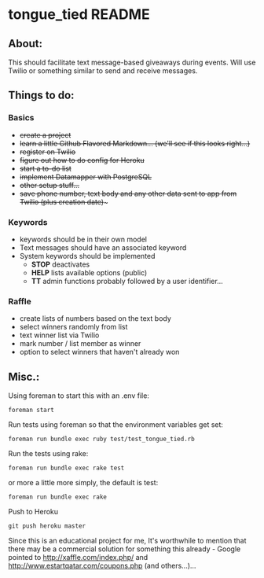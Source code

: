 tongue_tied README
==================

About:
------

This should facilitate text message-based giveaways during events. Will use Twilio or something similar to send and receive messages.

Things to do:
-------------

### Basics

- ~~create a project~~
- ~~learn a little Github Flavored Markdown... (we'll see if this looks right...)~~
- ~~register on Twilio~~
- ~~figure out how to do config for Heroku~~
- ~~start a to-do list~~
- ~~implement Datamapper with PostgreSQL~~
- ~~other setup stuff...~~
- ~~save phone number, text body and any other data sent to app from Twilio (plus creation date)~~~


### Keywords

- keywords should be in their own model
- Text messages should have an associated keyword
- System keywords should be implemented
  - **STOP** deactivates
  - **HELP** lists available options (public)
  - **TT** admin functions probably followed by a user identifier...
  

### Raffle

- create lists of numbers based on the text body
- select winners randomly from list
- text winner list via Twilio
- mark number / list member as winner
- option to select winners that haven't already won



Misc.:
--------------------

Using foreman to start this with an .env file:
    
    foreman start

Run tests using foreman so that the environment variables get set:
    
    foreman run bundle exec ruby test/test_tongue_tied.rb
    
Run the tests using rake:
    
    foreman run bundle exec rake test

or more a little more simply, the default is test:     

    foreman run bundle exec rake
    
Push to Heroku
    
    git push heroku master

Since this is an educational project for me, It's worthwhile to mention that there may be a commercial solution for something this already - Google pointed to http://xaffle.com/index.php/ and http://www.estartqatar.com/coupons.php (and others...)...

